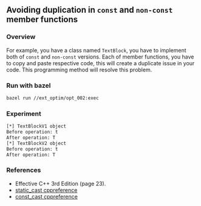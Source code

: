 ## Avoiding duplication in `const` and `non-const` member functions

### Overview
For example, you have a class named `TextBlock`, you have to implement both of `const` and `non-const` versions. Each of member functions, you have to copy and paste respective code, this will create a duplicate issue in your code. This programming method will resolve this problem.

### Run with bazel
```bash
bazel run //ext_optim/opt_002:exec
```

### Experiment
```bash
[*] TextBlockV1 object
Before operation: t
After operation: T
[*] TextBlockV2 object
Before operation: t
After operation: T
```

### References
- Effective C++ 3rd Edition (page 23).
- [static_cast cppreference](https://en.cppreference.com/w/cpp/language/static_cast)
- [const_cast cppreference](https://en.cppreference.com/w/cpp/language/const_cast)